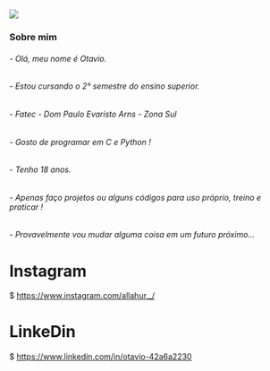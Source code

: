 <h1 align"center"> 
<img src="https://dbdzm869oupei.cloudfront.net/img/alfombretaratoli/preview/21840.png">
</h1>

### Sobre mim

</p1><p1><p1>

###### - Olá, meu nome é Otavio.

###### - Estou cursando o 2° semestre do ensino superior.

###### - Fatec - Dom Paulo Evaristo Arns - Zona Sul

###### - Gosto de programar em C e Python !

###### - Tenho 18 anos.
  
###### - Apenas faço projetos ou alguns códigos para uso próprio, treino e praticar !
  
###### - Provavelmente vou mudar alguma coisa em um futuro próximo...
  
  # Instagram
 $ https://www.instagram.com/allahur._/
 
  # LinkeDin
 $ https://www.linkedin.com/in/otavio-42a6a2230
